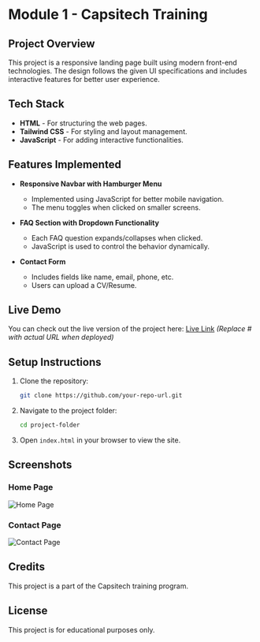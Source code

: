 # Module 1 - Capsitech Training

## Project Overview
This project is a responsive landing page built using modern front-end technologies. The design follows the given UI specifications and includes interactive features for better user experience.

## Tech Stack
- **HTML** - For structuring the web pages.
- **Tailwind CSS** - For styling and layout management.
- **JavaScript** - For adding interactive functionalities.

## Features Implemented
- **Responsive Navbar with Hamburger Menu**
  - Implemented using JavaScript for better mobile navigation.
  - The menu toggles when clicked on smaller screens.
  
- **FAQ Section with Dropdown Functionality**
  - Each FAQ question expands/collapses when clicked.
  - JavaScript is used to control the behavior dynamically.
  
- **Contact Form**
  - Includes fields like name, email, phone, etc.
  - Users can upload a CV/Resume.

## Live Demo
You can check out the live version of the project here: [Live Link](#) *(Replace # with actual URL when deployed)*

## Setup Instructions
1. Clone the repository:
   ```sh
   git clone https://github.com/your-repo-url.git
   ```
2. Navigate to the project folder:
   ```sh
   cd project-folder
   ```
3. Open `index.html` in your browser to view the site.

## Screenshots
### Home Page
![Home Page](Home.png)

### Contact Page
![Contact Page](Contact.png)

## Credits
This project is a part of the Capsitech training program.

## License
This project is for educational purposes only.
